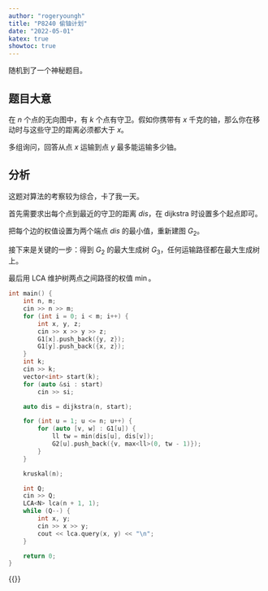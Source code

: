```yaml
---
author: "rogeryoungh"
title: "P8240 偷铀计划"
date: "2022-05-01"
katex: true
showtoc: true
---
```


随机到了一个神秘题目。

## 题目大意

在 $n$ 个点的无向图中，有 $k$ 个点有守卫。假如你携带有 $x$ 千克的铀，那么你在移动时与这些守卫的距离必须都大于 $x$。

多组询问，回答从点 $x$ 运输到点 $y$ 最多能运输多少铀。 

## 分析

这题对算法的考察较为综合，卡了我一天。

首先需要求出每个点到最近的守卫的距离 $dis$，在 dijkstra 时设置多个起点即可。

把每个边的权值设置为两个端点 $dis$ 的最小值，重新建图 $G_2$。

接下来是关键的一步：得到 $G_2$ 的最大生成树 $G_3$，任何运输路径都在最大生成树上。

最后用 LCA 维护树两点之间路径的权值 $\min$。

```cpp
int main() {
	int n, m;
	cin >> n >> m;
	for (int i = 0; i < m; i++) {
		int x, y, z;
		cin >> x >> y >> z;
		G1[x].push_back({y, z});
		G1[y].push_back({x, z});
	}
	int k;
	cin >> k;
	vector<int> start(k);
	for (auto &si : start)
		cin >> si;

	auto dis = dijkstra(n, start);

	for (int u = 1; u <= n; u++) {
		for (auto [v, w] : G1[u]) {
			ll tw = min(dis[u], dis[v]);
			G2[u].push_back({v, max<ll>(0, tw - 1)});
		}
	}

	kruskal(n);

	int Q;
	cin >> Q;
	LCA<N> lca(n + 1, 1);
	while (Q--) {
		int x, y;
		cin >> x >> y;
		cout << lca.query(x, y) << "\n";
	}

	return 0;
}
```

{{<full-code url="Luogu/8x/P8240.cpp">}}
